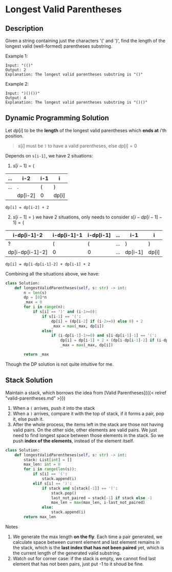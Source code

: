 # Longest Valid Parentheses


<!--more-->

## Description

Given a string containing just the characters '(' and ')', find the length of the longest valid (well-formed) parentheses substring.

Example 1:
```
Input: "(()"
Output: 2
Explanation: The longest valid parentheses substring is "()"
```
Example 2:
```
Input: ")()())"
Output: 4
Explanation: The longest valid parentheses substring is "()()"
```

## Dynamic Programming Solution

Let $dp[i]$ to be the **length** of the longest valid parentheses which **ends at** $i$'th position.

> $s[i]$ must be `)` to have a valid parentheses, else $dp[i] = 0$

Depends on `s[i-1]`, we have 2 situations:

1. $s[i-1] = ($

| ... | i-2     | i-1 | i     |
|-----|---------|-----|-------|
| ... | .       | (   | )     |
|     | dp[i-2] | 0   | dp[i] |

```
dp[i] = dp[i-2] + 2
```

2. $s[i-1] = )$
we have 2 situations, only needs to consider $s[i-dp[i-1]-1] = ($

|  i-dp[i-1]-2  | i-dp[i-1]-1 | i-dp[i-1] | ... | i-1     | i     |
|---------------|-------------|-----------|-----|---------|-------|
|       ?       |      (      | (         | ... | )       | )     |
|dp[i-dp[i-1]-2]|      0      | 0         | ... | dp[i-1] | dp[i] |

```
dp[i] = dp[i-dp[i-1]-2] + dp[i-1] + 2
```


Combining all the situations above, we have:

```python
class Solution:
    def longestValidParentheses(self, s: str) -> int:
        n = len(s)
        dp = [0]*n
        _max = 0
        for i in range(n):
            if s[i] == ')' and (i-1>=0):
                if s[i-1] == '(':
                    dp[i] = (dp[i-2] if (i-2>=0) else 0) + 2
                    _max = max(_max, dp[i])
                else:
                    if (i-dp[i-1]-1>=0) and s[i-dp[i-1]-1] == '(':
                        dp[i] = dp[i-1] + 2 + (dp[i-dp[i-1]-2] if (i-dp[i-1]-2>=0) else 0)
                        _max = max(_max, dp[i])

        return _max
```
Though the DP solution is not quite intuitive for me.

## Stack Solution

Maintain a stack, which borrows the idea from [Valid Parentheses]({{< relref "valid-parentheses.md" >}})

1. When a `(` arrives, push it into the stack
2. When a `)` arrives, compare it with the top of stack, if it forms a pair, pop it, else push it.
3. After the whole process, the items left in the stack are those not having valid pairs. On the other side, other elements are valid pairs. We just need to find longest space between those elements in the stack. So we push **index of the elements**, instead of the element itself.

```python
class Solution:
    def longestValidParentheses(self, s: str) -> int:
        stack: List[int] = []
        max_len: int = 0
        for i in range(len(s)):
            if s[i] == '(':
                stack.append(i)
            elif s[i] == ')':
                if stack and s[stack[-1]] == '(':
                    stack.pop()
                    last_not_paired = stack[-1] if stack else -1
                    max_len = max(max_len, i-last_not_paired)
                else:
                    stack.append(i)
        return max_len
```

Notes
1. We generate the max length **on the fly**. Each time a pair generated, we calculate space between current element and last element remains in the stack, which is the **last index that has not been paired** yet, which is the current length of the generated valid substring.
2. Watch out for corner case: if the stack is empty, we cannot find last element that has not been pairs, just put -1 to it shoud be fine.
